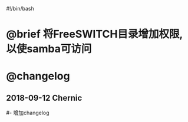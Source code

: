 #!/bin/bash

# @brief 将FreeSWITCH目录增加权限, 以使samba可访问

# @changelog
## 2018-09-12 Chernic <chenyongl AT focustar.net>
#- 增加changelog